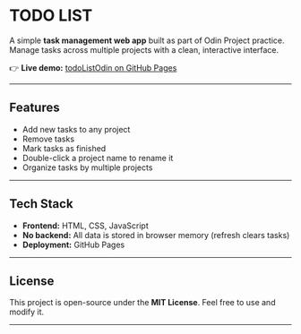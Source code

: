 # TODO LIST

A simple **task management web app** built as part of Odin Project practice.  
Manage tasks across multiple projects with a clean, interactive interface.

👉 **Live demo:** [todoListOdin on GitHub Pages](https://quangngz.github.io/todoListOdin/)

---

## Features

- Add new tasks to any project  
- Remove tasks  
- Mark tasks as finished  
- Double-click a project name to rename it  
- Organize tasks by multiple projects  

---

## Tech Stack

- **Frontend:** HTML, CSS, JavaScript  
- **No backend:** All data is stored in browser memory (refresh clears tasks)  
- **Deployment:** GitHub Pages  

---

## License

This project is open-source under the **MIT License**. Feel free to use and modify it.

---
